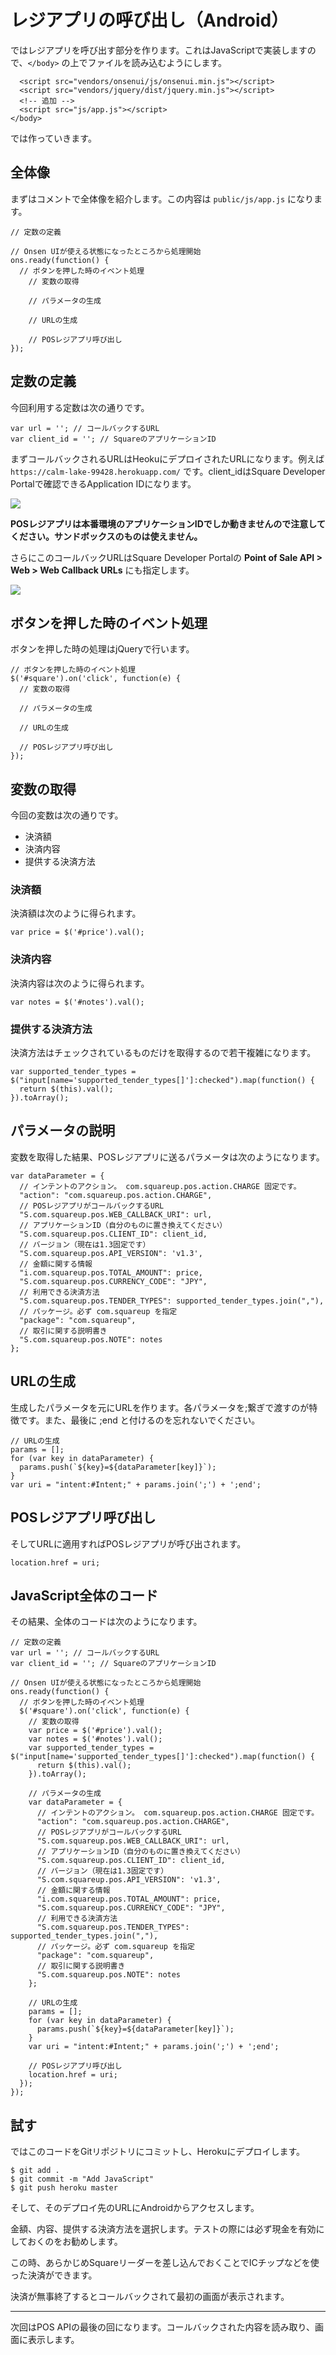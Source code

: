 # レジアプリの呼び出し（Android）

ではレジアプリを呼び出す部分を作ります。これはJavaScriptで実装しますので、`</body>` の上でファイルを読み込むようにします。

```
  <script src="vendors/onsenui/js/onsenui.min.js"></script>
  <script src="vendors/jquery/dist/jquery.min.js"></script>
  <!-- 追加 -->
  <script src="js/app.js"></script>
</body>
```

では作っていきます。

## 全体像

まずはコメントで全体像を紹介します。この内容は `public/js/app.js` になります。

```
// 定数の定義

// Onsen UIが使える状態になったところから処理開始
ons.ready(function() {
  // ボタンを押した時のイベント処理
    // 変数の取得
    
    // パラメータの生成
    
    // URLの生成
    
    // POSレジアプリ呼び出し
});
```

## 定数の定義

今回利用する定数は次の通りです。

```
var url = ''; // コールバックするURL
var client_id = ''; // SquareのアプリケーションID
```

まずコールバックされるURLはHeokuにデプロイされたURLになります。例えば `https://calm-lake-99428.herokuapp.com/` です。client_idはSquare Developer Portalで確認できるApplication IDになります。

![](images/2-3-1-1.png)

**POSレジアプリは本番環境のアプリケーションIDでしか動きませんので注意してください。サンドボックスのものは使えません。**

さらにこのコールバックURLはSquare Developer Portalの **Point of Sale API > Web > Web Callback URLs** にも指定します。

![](images/2-3-1-2.png)

## ボタンを押した時のイベント処理

ボタンを押した時の処理はjQueryで行います。

```
// ボタンを押した時のイベント処理
$('#square').on('click', function(e) {
  // 変数の取得
  
  // パラメータの生成
  
  // URLの生成
  
  // POSレジアプリ呼び出し
});
```

## 変数の取得

今回の変数は次の通りです。

- 決済額
- 決済内容
- 提供する決済方法

### 決済額

決済額は次のように得られます。

```
var price = $('#price').val();
```

### 決済内容

決済内容は次のように得られます。

```
var notes = $('#notes').val();
```

### 提供する決済方法

決済方法はチェックされているものだけを取得するので若干複雑になります。

```
var supported_tender_types = $("input[name='supported_tender_types[]']:checked").map(function() {
  return $(this).val();
}).toArray();
```

## パラメータの説明

変数を取得した結果、POSレジアプリに送るパラメータは次のようになります。

```
var dataParameter = {
  // インテントのアクション。 com.squareup.pos.action.CHARGE 固定です。
  "action": "com.squareup.pos.action.CHARGE",
  // POSレジアプリがコールバックするURL
  "S.com.squareup.pos.WEB_CALLBACK_URI": url,
  // アプリケーションID（自分のものに置き換えてください）
  "S.com.squareup.pos.CLIENT_ID": client_id,
  // バージョン（現在は1.3固定です）
  "S.com.squareup.pos.API_VERSION": 'v1.3',
  // 金額に関する情報
  "i.com.squareup.pos.TOTAL_AMOUNT": price,
  "S.com.squareup.pos.CURRENCY_CODE": "JPY",
  // 利用できる決済方法
  "S.com.squareup.pos.TENDER_TYPES": supported_tender_types.join(","),
  // パッケージ。必ず com.squareup を指定
  "package": "com.squareup",
  // 取引に関する説明書き
  "S.com.squareup.pos.NOTE": notes
};
```

## URLの生成

生成したパラメータを元にURLを作ります。各パラメータを;繋ぎで渡すのが特徴です。また、最後に ;end と付けるのを忘れないでください。

```
// URLの生成
params = [];
for (var key in dataParameter) {
  params.push(`${key}=${dataParameter[key]}`);
}
var uri = "intent:#Intent;" + params.join(';') + ';end';
```

## POSレジアプリ呼び出し

そしてURLに適用すればPOSレジアプリが呼び出されます。

```
location.href = uri;
```

## JavaScript全体のコード

その結果、全体のコードは次のようになります。

```
// 定数の定義
var url = ''; // コールバックするURL
var client_id = ''; // SquareのアプリケーションID

// Onsen UIが使える状態になったところから処理開始
ons.ready(function() {
  // ボタンを押した時のイベント処理
  $('#square').on('click', function(e) {
    // 変数の取得
    var price = $('#price').val();
    var notes = $('#notes').val();
    var supported_tender_types = $("input[name='supported_tender_types[]']:checked").map(function() {
      return $(this).val();
    }).toArray();

    // パラメータの生成
    var dataParameter = {
      // インテントのアクション。 com.squareup.pos.action.CHARGE 固定です。
      "action": "com.squareup.pos.action.CHARGE",
      // POSレジアプリがコールバックするURL
      "S.com.squareup.pos.WEB_CALLBACK_URI": url,
      // アプリケーションID（自分のものに置き換えてください）
      "S.com.squareup.pos.CLIENT_ID": client_id,
      // バージョン（現在は1.3固定です）
      "S.com.squareup.pos.API_VERSION": 'v1.3',
      // 金額に関する情報
      "i.com.squareup.pos.TOTAL_AMOUNT": price,
      "S.com.squareup.pos.CURRENCY_CODE": "JPY",
      // 利用できる決済方法
      "S.com.squareup.pos.TENDER_TYPES": supported_tender_types.join(","),
      // パッケージ。必ず com.squareup を指定
      "package": "com.squareup",
      // 取引に関する説明書き
      "S.com.squareup.pos.NOTE": notes
    };
    
    // URLの生成
    params = [];
    for (var key in dataParameter) {
      params.push(`${key}=${dataParameter[key]}`);
    }
    var uri = "intent:#Intent;" + params.join(';') + ';end';
    
    // POSレジアプリ呼び出し
    location.href = uri;
  });
});
```

## 試す

ではこのコードをGitリポジトリにコミットし、Herokuにデプロイします。

```
$ git add .
$ git commit -m "Add JavaScript"
$ git push heroku master
```

そして、そのデプロイ先のURLにAndroidからアクセスします。

金額、内容、提供する決済方法を選択します。テストの際には必ず現金を有効にしておくのをお勧めします。

この時、あらかじめSquareリーダーを差し込んでおくことでICチップなどを使った決済ができます。

決済が無事終了するとコールバックされて最初の画面が表示されます。

----

次回はPOS APIの最後の回になります。コールバックされた内容を読み取り、画面に表示します。

